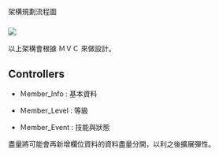 架構規劃流程圖

### ![](../doc/rule.jpg)

以上架構會根據 ＭＶＣ 來做設計。

## Controllers

- Ｍember_Info : 基本資料

- Ｍember_Level : 等級

- Ｍember_Event : 技能與狀態

盡量將可能會再新增欄位資料的資料盡量分開，以利之後擴展彈性。